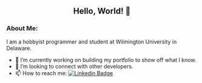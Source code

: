 <div id="header" align="center">
  <h2>Hello, World! 👋</h2>
</div>

### About Me:
I am a hobbyist programmer and student at Wilmington University in Delaware.
- 🌱 I’m currently working on building my portfolio to show off what I know.
- 💞️ I’m looking to connect with other developers.
- 📫 How to reach me: [![Linkedin Badge](https://img.shields.io/badge/-pamims-blue?style=flat&logo=Linkedin&logoColor=white)](https://www.linkedin.com/in/powell-mims-69b22b23b/)

<!---
pamims/pamims is a ✨ special ✨ repository because its `README.md` (this file) appears on your GitHub profile.
You can click the Preview link to take a look at your changes.
--->

